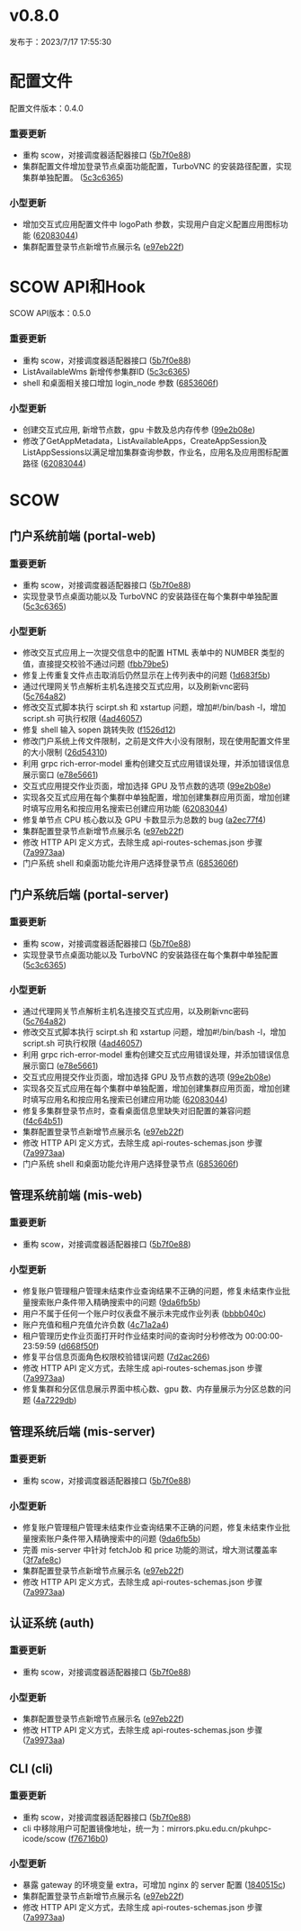 # v0.8.0

发布于：2023/7/17 17:55:30

# 配置文件

配置文件版本：0.4.0

### 重要更新
- 重构 scow，对接调度器适配器接口 ([5b7f0e88](https://github.com/PKUHPC/OpenSCOW/commit/5b7f0e88f311cddc772522103fbac35adc609866))
- 集群配置文件增加登录节点桌面功能配置，TurboVNC 的安装路径配置，实现集群单独配置。 ([5c3c6365](https://github.com/PKUHPC/OpenSCOW/commit/5c3c63657d90fc7d2405dca2b01a467f54867849))

### 小型更新
- 增加交互式应用配置文件中 logoPath 参数，实现用户自定义配置应用图标功能 ([62083044](https://github.com/PKUHPC/OpenSCOW/commit/62083044eb07c751087038f8d8ddda5b85399dfa))
- 集群配置登录节点新增节点展示名 ([e97eb22f](https://github.com/PKUHPC/OpenSCOW/commit/e97eb22fd8c548ec8cb51401b4d8064a2ce9de91))


# SCOW API和Hook

SCOW API版本：0.5.0

### 重要更新
- 重构 scow，对接调度器适配器接口 ([5b7f0e88](https://github.com/PKUHPC/OpenSCOW/commit/5b7f0e88f311cddc772522103fbac35adc609866))
- ListAvailableWms 新增传参集群ID ([5c3c6365](https://github.com/PKUHPC/OpenSCOW/commit/5c3c63657d90fc7d2405dca2b01a467f54867849))
- shell 和桌面相关接口增加 login_node 参数 ([6853606f](https://github.com/PKUHPC/OpenSCOW/commit/6853606f805784ed683fed2d74ce795a63f5b482))

### 小型更新
- 创建交互式应用, 新增节点数，gpu 卡数及总内存传参 ([99e2b08e](https://github.com/PKUHPC/OpenSCOW/commit/99e2b08e12ea1108fc839596a70ac58630b7c4fc))
- 修改了GetAppMetadata，ListAvailableApps，CreateAppSession及ListAppSessions以满足增加集群查询参数，作业名，应用名及应用图标配置路径 ([62083044](https://github.com/PKUHPC/OpenSCOW/commit/62083044eb07c751087038f8d8ddda5b85399dfa))


# SCOW

## 门户系统前端 (portal-web) 

### 重要更新
- 重构 scow，对接调度器适配器接口 ([5b7f0e88](https://github.com/PKUHPC/OpenSCOW/commit/5b7f0e88f311cddc772522103fbac35adc609866))
- 实现登录节点桌面功能以及 TurboVNC 的安装路径在每个集群中单独配置 ([5c3c6365](https://github.com/PKUHPC/OpenSCOW/commit/5c3c63657d90fc7d2405dca2b01a467f54867849))

### 小型更新
- 修改交互式应用上一次提交信息中的配置 HTML 表单中的 NUMBER 类型的值，直接提交校验不通过问题 ([fbb79be5](https://github.com/PKUHPC/OpenSCOW/commit/fbb79be5ed002cbae2534c557a70ea7f053386a4))
- 修复上传重复文件点击取消后仍然显示在上传列表中的问题 ([1d683f5b](https://github.com/PKUHPC/OpenSCOW/commit/1d683f5bb7c6863e13a865bfbc1e99cc7bf02dc1))
- 通过代理网关节点解析主机名连接交互式应用，以及刷新vnc密码 ([5c764a82](https://github.com/PKUHPC/OpenSCOW/commit/5c764a826102b668396f02aa5c80e6e2a21c7288))
- 修改交互式脚本执行 scirpt.sh 和 xstartup 问题，增加#!/bin/bash -l，增加 script.sh 可执行权限 ([4ad46057](https://github.com/PKUHPC/OpenSCOW/commit/4ad46057e78d0d3024c8061578033fa99edb2c30))
- 修复 shell 输入 sopen 跳转失败 ([f1526d12](https://github.com/PKUHPC/OpenSCOW/commit/f1526d12fa11617c9de87d64aa9f9e4788bdb5ac))
- 修改门户系统上传文件限制，之前是文件大小没有限制，现在使用配置文件里的大小限制 ([26d54310](https://github.com/PKUHPC/OpenSCOW/commit/26d54310886dff7dd4c93467cdc116a75eeca551))
- 利用 grpc rich-error-model 重构创建交互式应用错误处理，并添加错误信息展示窗口 ([e78e5661](https://github.com/PKUHPC/OpenSCOW/commit/e78e56619014c47e5f827d0100d6a9d7f1c85a23))
- 交互式应用提交作业页面，增加选择 GPU 及节点数的选项 ([99e2b08e](https://github.com/PKUHPC/OpenSCOW/commit/99e2b08e12ea1108fc839596a70ac58630b7c4fc))
- 实现各交互式应用在每个集群中单独配置，增加创建集群应用页面，增加创建时填写应用名和按应用名搜索已创建应用功能 ([62083044](https://github.com/PKUHPC/OpenSCOW/commit/62083044eb07c751087038f8d8ddda5b85399dfa))
- 修复单节点 CPU 核心数以及 GPU 卡数显示为总数的 bug ([a2ec77f4](https://github.com/PKUHPC/OpenSCOW/commit/a2ec77f46588df5923548b9aead5522c21ea4991))
- 集群配置登录节点新增节点展示名 ([e97eb22f](https://github.com/PKUHPC/OpenSCOW/commit/e97eb22fd8c548ec8cb51401b4d8064a2ce9de91))
- 修改 HTTP API 定义方式，去除生成 api-routes-schemas.json 步骤 ([7a9973aa](https://github.com/PKUHPC/OpenSCOW/commit/7a9973aa0101fb2df02233b96244d13fd7600f8b))
- 门户系统 shell 和桌面功能允许用户选择登录节点 ([6853606f](https://github.com/PKUHPC/OpenSCOW/commit/6853606f805784ed683fed2d74ce795a63f5b482))

## 门户系统后端 (portal-server) 

### 重要更新
- 重构 scow，对接调度器适配器接口 ([5b7f0e88](https://github.com/PKUHPC/OpenSCOW/commit/5b7f0e88f311cddc772522103fbac35adc609866))
- 实现登录节点桌面功能以及 TurboVNC 的安装路径在每个集群中单独配置 ([5c3c6365](https://github.com/PKUHPC/OpenSCOW/commit/5c3c63657d90fc7d2405dca2b01a467f54867849))

### 小型更新
- 通过代理网关节点解析主机名连接交互式应用，以及刷新vnc密码 ([5c764a82](https://github.com/PKUHPC/OpenSCOW/commit/5c764a826102b668396f02aa5c80e6e2a21c7288))
- 修改交互式脚本执行 scirpt.sh 和 xstartup 问题，增加#!/bin/bash -l，增加 script.sh 可执行权限 ([4ad46057](https://github.com/PKUHPC/OpenSCOW/commit/4ad46057e78d0d3024c8061578033fa99edb2c30))
- 利用 grpc rich-error-model 重构创建交互式应用错误处理，并添加错误信息展示窗口 ([e78e5661](https://github.com/PKUHPC/OpenSCOW/commit/e78e56619014c47e5f827d0100d6a9d7f1c85a23))
- 交互式应用提交作业页面，增加选择 GPU 及节点数的选项 ([99e2b08e](https://github.com/PKUHPC/OpenSCOW/commit/99e2b08e12ea1108fc839596a70ac58630b7c4fc))
- 实现各交互式应用在每个集群中单独配置，增加创建集群应用页面，增加创建时填写应用名和按应用名搜索已创建应用功能 ([62083044](https://github.com/PKUHPC/OpenSCOW/commit/62083044eb07c751087038f8d8ddda5b85399dfa))
- 修复多集群登录节点时，查看桌面信息里缺失对旧配置的兼容问题 ([f4c64b51](https://github.com/PKUHPC/OpenSCOW/commit/f4c64b51e212d4ae192b7cddbd32c62846c350fe))
- 集群配置登录节点新增节点展示名 ([e97eb22f](https://github.com/PKUHPC/OpenSCOW/commit/e97eb22fd8c548ec8cb51401b4d8064a2ce9de91))
- 修改 HTTP API 定义方式，去除生成 api-routes-schemas.json 步骤 ([7a9973aa](https://github.com/PKUHPC/OpenSCOW/commit/7a9973aa0101fb2df02233b96244d13fd7600f8b))
- 门户系统 shell 和桌面功能允许用户选择登录节点 ([6853606f](https://github.com/PKUHPC/OpenSCOW/commit/6853606f805784ed683fed2d74ce795a63f5b482))

## 管理系统前端 (mis-web) 

### 重要更新
- 重构 scow，对接调度器适配器接口 ([5b7f0e88](https://github.com/PKUHPC/OpenSCOW/commit/5b7f0e88f311cddc772522103fbac35adc609866))

### 小型更新
- 修复账户管理租户管理未结束作业查询结果不正确的问题，修复未结束作业批量搜索账户条件带入精确搜索中的问题 ([9da6fb5b](https://github.com/PKUHPC/OpenSCOW/commit/9da6fb5bc1ff8f1436d3d49244433c79b86e7fe8))
- 用户不属于任何一个账户时仪表盘不展示未完成作业列表 ([bbbb040c](https://github.com/PKUHPC/OpenSCOW/commit/bbbb040c940fdb3e060e664e2e72f830dc8a3b96))
- 账户充值和租户充值允许负数 ([4c71a2a4](https://github.com/PKUHPC/OpenSCOW/commit/4c71a2a4b13848d52179853d8932330c61dc3305))
- 租户管理历史作业页面打开时作业结束时间的查询时分秒修改为 00:00:00-23:59:59 ([d668f50f](https://github.com/PKUHPC/OpenSCOW/commit/d668f50ff144e1150781edf00caa947a74977c5c))
- 修复平台信息页面角色权限校验错误问题 ([7d2ac266](https://github.com/PKUHPC/OpenSCOW/commit/7d2ac26668947202d0aeef242d67d4e7969905d8))
- 修改 HTTP API 定义方式，去除生成 api-routes-schemas.json 步骤 ([7a9973aa](https://github.com/PKUHPC/OpenSCOW/commit/7a9973aa0101fb2df02233b96244d13fd7600f8b))
- 修复集群和分区信息展示界面中核心数、gpu 数、内存量展示为分区总数的问题 ([4a7229db](https://github.com/PKUHPC/OpenSCOW/commit/4a7229dbd25bcf2fc929f2b6be5aa847410fd7eb))

## 管理系统后端 (mis-server) 

### 重要更新
- 重构 scow，对接调度器适配器接口 ([5b7f0e88](https://github.com/PKUHPC/OpenSCOW/commit/5b7f0e88f311cddc772522103fbac35adc609866))

### 小型更新
- 修复账户管理租户管理未结束作业查询结果不正确的问题，修复未结束作业批量搜索账户条件带入精确搜索中的问题 ([9da6fb5b](https://github.com/PKUHPC/OpenSCOW/commit/9da6fb5bc1ff8f1436d3d49244433c79b86e7fe8))
- 完善 mis-server 中针对 fetchJob 和 price 功能的测试，增大测试覆盖率 ([3f7afe8c](https://github.com/PKUHPC/OpenSCOW/commit/3f7afe8cb8a76083d9e7207bfbe2f2d3f93e48c1))
- 集群配置登录节点新增节点展示名 ([e97eb22f](https://github.com/PKUHPC/OpenSCOW/commit/e97eb22fd8c548ec8cb51401b4d8064a2ce9de91))
- 修改 HTTP API 定义方式，去除生成 api-routes-schemas.json 步骤 ([7a9973aa](https://github.com/PKUHPC/OpenSCOW/commit/7a9973aa0101fb2df02233b96244d13fd7600f8b))

## 认证系统 (auth) 

### 重要更新
- 重构 scow，对接调度器适配器接口 ([5b7f0e88](https://github.com/PKUHPC/OpenSCOW/commit/5b7f0e88f311cddc772522103fbac35adc609866))

### 小型更新
- 集群配置登录节点新增节点展示名 ([e97eb22f](https://github.com/PKUHPC/OpenSCOW/commit/e97eb22fd8c548ec8cb51401b4d8064a2ce9de91))
- 修改 HTTP API 定义方式，去除生成 api-routes-schemas.json 步骤 ([7a9973aa](https://github.com/PKUHPC/OpenSCOW/commit/7a9973aa0101fb2df02233b96244d13fd7600f8b))

## CLI (cli) 

### 重要更新
- 重构 scow，对接调度器适配器接口 ([5b7f0e88](https://github.com/PKUHPC/OpenSCOW/commit/5b7f0e88f311cddc772522103fbac35adc609866))
- cli 中移除用户可配置镜像地址，统一为：mirrors.pku.edu.cn/pkuhpc-icode/scow ([f76716b0](https://github.com/PKUHPC/OpenSCOW/commit/f76716b001495f7ded27ad4b91245c7e3fa54474))

### 小型更新
- 暴露 gateway 的环境变量 extra，可增加 nginx 的 server 配置 ([1840515c](https://github.com/PKUHPC/OpenSCOW/commit/1840515c346c7142f44e348f176f9d43da7513f3))
- 集群配置登录节点新增节点展示名 ([e97eb22f](https://github.com/PKUHPC/OpenSCOW/commit/e97eb22fd8c548ec8cb51401b4d8064a2ce9de91))
- 修改 HTTP API 定义方式，去除生成 api-routes-schemas.json 步骤 ([7a9973aa](https://github.com/PKUHPC/OpenSCOW/commit/7a9973aa0101fb2df02233b96244d13fd7600f8b))


